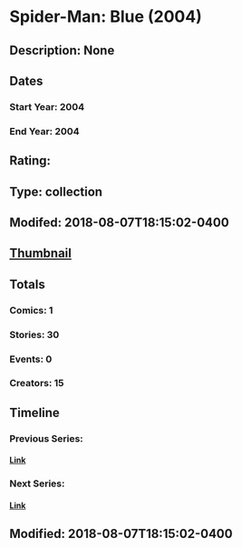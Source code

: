 # Spider-Man: Blue (2004)
## Description: None
## Dates
### Start Year: 2004
### End Year: 2004
## Rating: 
## Type: collection
## Modifed: 2018-08-07T18:15:02-0400
## [Thumbnail](http://i.annihil.us/u/prod/marvel/i/mg/6/d0/4bc666f56438a.jpg)
## Totals
### Comics: 1
### Stories: 30
### Events: 0
### Creators: 15
## Timeline
### Previous Series: 
#### [Link]()
### Next Series: 
#### [Link]()
## Modified: 2018-08-07T18:15:02-0400
